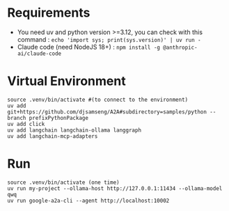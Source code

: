 # Requirements
- You need uv and python version >=3.12, you can check with this command : `echo 'import sys; print(sys.version)' | uv run -`
- Claude code (need NodeJS 18+) : `npm install -g @anthropic-ai/claude-code`


# Virtual Environment

```uv venv .venv
source .venv/bin/activate #(to connect to the environment)
uv add git+https://github.com/djsamseng/A2A#subdirectory=samples/python --branch prefixPythonPackage
uv add click
uv add langchain langchain-ollama langgraph
uv add langchain-mcp-adapters
```

# Run
```
source .venv/bin/activate (one time)
uv run my-project --ollama-host http://127.0.0.1:11434 --ollama-model qwq
uv run google-a2a-cli --agent http://localhost:10002
```